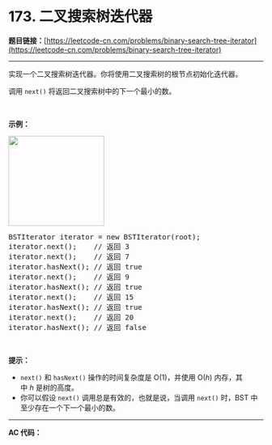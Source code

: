 # 173. 二叉搜索树迭代器

**题目链接：**[https://leetcode-cn.com/problems/binary-search-tree-iterator](https://leetcode-cn.com/problems/binary-search-tree-iterator)

---

<div class="content__1Y2H">
 <div class="notranslate">
  <p>实现一个二叉搜索树迭代器。你将使用二叉搜索树的根节点初始化迭代器。</p> 
  <p>调用 <code>next()</code> 将返回二叉搜索树中的下一个最小的数。</p> 
  <p>&nbsp;</p> 
  <p><strong>示例：</strong></p> 
  <p><strong><img style="height: 178px; width: 189px;" src="/aliyun-lc-upload/uploads/2018/12/25/bst-tree.png" alt=""></strong></p> 
  <pre class="language-text">BSTIterator iterator = new BSTIterator(root);
iterator.next();    // 返回 3
iterator.next();    // 返回 7
iterator.hasNext(); // 返回 true
iterator.next();    // 返回 9
iterator.hasNext(); // 返回 true
iterator.next();    // 返回 15
iterator.hasNext(); // 返回 true
iterator.next();    // 返回 20
iterator.hasNext(); // 返回 false</pre> 
  <p>&nbsp;</p> 
  <p><strong>提示：</strong></p> 
  <ul> 
   <li><code>next()</code>&nbsp;和&nbsp;<code>hasNext()</code>&nbsp;操作的时间复杂度是&nbsp;O(1)，并使用&nbsp;O(<em>h</em>) 内存，其中&nbsp;<em>h&nbsp;</em>是树的高度。</li> 
   <li>你可以假设&nbsp;<code>next()</code>&nbsp;调用总是有效的，也就是说，当调用 <code>next()</code>&nbsp;时，BST 中至少存在一个下一个最小的数。</li> 
  </ul> 
 </div>
</div>

---

**AC 代码：**

```java

```